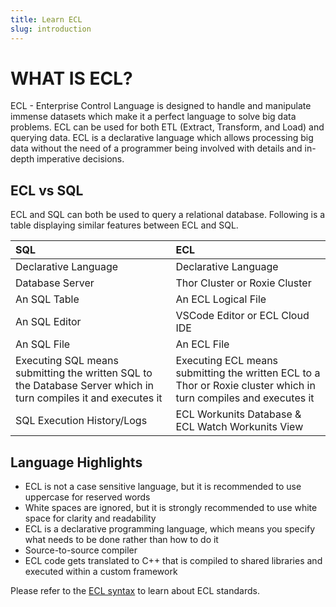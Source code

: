 ```yaml
---
title: Learn ECL
slug: introduction
---
```


# WHAT IS ECL?

ECL - Enterprise Control Language is designed to handle and manipulate immense datasets which make it a perfect language to solve big data problems. ECL can be used for both ETL (Extract, Transform, and Load) and querying data. ECL is a declarative language which allows processing big data without the need of a programmer being involved with details and in-depth imperative decisions.

## ECL vs SQL

ECL and SQL can both be used to query a relational database. Following is a table displaying similar features between ECL and SQL.

| SQL | ECL |
| :- | :- |
| Declarative Language | Declarative Language |
| Database Server | Thor Cluster or Roxie Cluster |
| An SQL Table | An ECL Logical File |
| An SQL Editor | VSCode Editor or ECL Cloud IDE |
| An SQL File | An ECL File |
| Executing SQL means submitting the written SQL to the Database Server which in turn compiles it and executes it | Executing ECL means submitting the written ECL to a Thor or Roxie cluster which in turn compiles and executes it |
| SQL Execution History/Logs | ECL Workunits Database & ECL Watch Workunits View |

## Language Highlights

- ECL is not a case sensitive language, but it is recommended to use uppercase for reserved words
- White spaces are ignored, but it is strongly recommended to use white space for clarity and readability
- ECL is a declarative programming language, which means you specify what needs to be done rather than how to do it
- Source-to-source compiler
- ECL code gets translated to C++ that is compiled to shared libraries and executed within a custom framework

Please refer to the [ECL syntax](../ecl-syntax) to learn about ECL standards.
